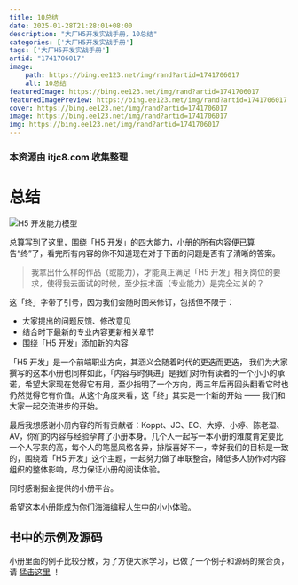 ```yaml
---
title: 10总结
date: 2025-01-28T21:28:01+08:00
description: "大厂H5开发实战手册，10总结"
categories: ['大厂H5开发实战手册']
tags: ['大厂H5开发实战手册']
artid: "1741706017"
image:
    path: https://bing.ee123.net/img/rand?artid=1741706017
    alt: 10总结
featuredImage: https://bing.ee123.net/img/rand?artid=1741706017
featuredImagePreview: https://bing.ee123.net/img/rand?artid=1741706017
cover: https://bing.ee123.net/img/rand?artid=1741706017
image: https://bing.ee123.net/img/rand?artid=1741706017
img: https://bing.ee123.net/img/rand?artid=1741706017
---
```


### 本资源由 itjc8.com 收集整理
# 总结

![H5 开发能力模型](https://user-gold-cdn.xitu.io/2018/3/6/161f90458e69df9b?w=1442&h=536&f=jpeg&s=38516) 

总算写到了这里，围绕「H5 开发」的四大能力，小册的所有内容便已算告“终”了，看完所有内容的你不知道现在对于下面的问题是否有了清晰的答案。

> 我拿出什么样的作品（或能力），才能真正满足「H5 开发」相关岗位的要求，使得我去面试的时候，至少技术面（专业能力）是完全过关的？

这「终」字带了引号，因为我们会随时回来修订，包括但不限于：

- 大家提出的问题反馈、修改意见
- 结合时下最新的专业内容更新相关章节
- 围绕「H5 开发」添加新的内容

「H5 开发」是一个前端职业方向，其涵义会随着时代的更迭而更迭， 我们为大家撰写的这本小册也同样如此，「内容与时俱进」是我们对所有读者的一个小小的承诺，希望大家现在觉得它有用，至少指明了一个方向，两三年后再回头翻看它时也仍然觉得它有价值。从这个角度来看，这「终」其实是一个新的开始 —— 我们和大家一起交流进步的开始。

最后我想感谢小册内容的所有贡献者：Koppt、JC、EC、大婷、小婷、陈老湿、AV，你们的内容与经验孕育了小册本身。几个人一起写一本小册的难度肯定要比一个人写来的高，每个人的笔墨风格各异，排版喜好不一，幸好我们的目标是一致的，围绕着「H5 开发」这个主题，一起努力做了串联整合，降低多人协作对内容组织的整体影响，尽力保证小册的阅读体验。

同时感谢掘金提供的小册平台。

希望这本小册能成为你们海海编程人生中的小小体验。

## 书中的示例及源码

小册里面的例子比较分散，为了方便大家学习，已做了一个例子和源码的聚合页，请 [猛击这里](https://books.aotu.io/notes/2018/03/15/uidev/#%E4%B9%A6%E4%B8%AD%E7%A4%BA%E4%BE%8B) ！

